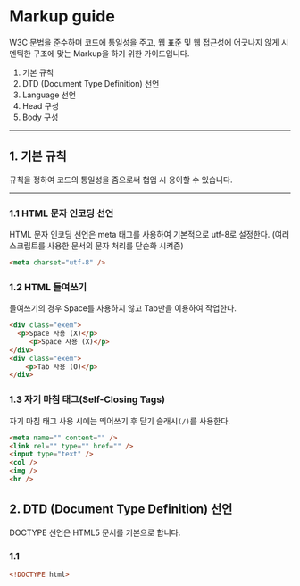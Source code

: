 # Markup guide
W3C 문법을 준수하며 코드에 통일성을 주고, 웹 표준 및 웹 접근성에 어긋나지 않게 시멘틱한 구조에 맞는 Markup을 하기 위한 가이드입니다.

1. 기본 규칙
2. DTD (Document Type Definition) 선언
3. Language 선언
4. Head 구성
5. Body 구성
***

## 1. 기본 규칙
규칙을 정하여 코드의 통일성을 줌으로써 협업 시 용이할 수 있습니다.
***

### 1.1 HTML 문자 인코딩 선언
HTML 문자 인코딩 선언은 meta 태그를 사용하여 기본적으로 utf-8로 설정한다. (여러 스크립트를 사용한 문서의 문자 처리를 단순화 시켜줌)
``` html
<meta charset="utf-8" />
```
### 1.2 HTML 들여쓰기
들여쓰기의 경우 Space를 사용하지 않고 Tab만을 이용하여 작업한다.
``` html
<div class="exem">
  <p>Space 사용 (X)</p>
     <p>Space 사용 (X)</p>
</div>
<div class="exem">
	<p>Tab 사용 (O)</p>
</div>
```
### 1.3 자기 마침 태그(Self-Closing Tags)
자기 마침 태그 사용 시에는 띄어쓰기 후 닫기 슬래시`(/)`를 사용한다.
``` html
<meta name="" content="" />
<link rel="" type="" href="" />
<input type="text" />
<col />
<img />
<hr />
```

## 2. DTD (Document Type Definition) 선언
DOCTYPE 선언은 HTML5 문서를 기본으로 합니다.

### 1.1 
``` html
<!DOCTYPE html>
```
